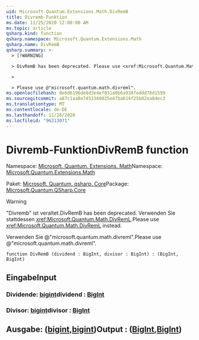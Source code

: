```yaml
---
uid: Microsoft.Quantum.Extensions.Math.DivRemB
title: Divremb-Funktion
ms.date: 11/25/2020 12:00:00 AM
ms.topic: article
qsharp.kind: function
qsharp.namespace: Microsoft.Quantum.Extensions.Math
qsharp.name: DivRemB
qsharp.summary: >-
  > [!WARNING]

  > DivRemB has been deprecated. Please use <xref:Microsoft.Quantum.Math.DivRemL> instead.

  >

  > Please use @"microsoft.quantum.math.divreml".
ms.openlocfilehash: 8e6d6196de8d3e4ef031a0b6a938feddd78d1599
ms.sourcegitcommit: a87c1aa8e7453360025e47ba614f25b02ea84ec3
ms.translationtype: MT
ms.contentlocale: de-DE
ms.lasthandoff: 11/26/2020
ms.locfileid: "96213071"
---
```

# <a name="divremb-function"></a><span data-ttu-id="a1bc2-102">Divremb-Funktion</span><span class="sxs-lookup"><span data-stu-id="a1bc2-102">DivRemB function</span></span>

<span data-ttu-id="a1bc2-103">Namespace: [Microsoft. Quantum. Extensions. Math](xref:Microsoft.Quantum.Extensions.Math)</span><span class="sxs-lookup"><span data-stu-id="a1bc2-103">Namespace: [Microsoft.Quantum.Extensions.Math](xref:Microsoft.Quantum.Extensions.Math)</span></span>

<span data-ttu-id="a1bc2-104">Paket: [Microsoft. Quantum. qsharp. Core](https://nuget.org/packages/Microsoft.Quantum.QSharp.Core)</span><span class="sxs-lookup"><span data-stu-id="a1bc2-104">Package: [Microsoft.Quantum.QSharp.Core](https://nuget.org/packages/Microsoft.Quantum.QSharp.Core)</span></span>


> [!WARNING]
> <span data-ttu-id="a1bc2-105">"Divremb" ist veraltet.</span><span class="sxs-lookup"><span data-stu-id="a1bc2-105">DivRemB has been deprecated.</span></span> <span data-ttu-id="a1bc2-106">Verwenden Sie stattdessen <xref:Microsoft.Quantum.Math.DivRemL>.</span><span class="sxs-lookup"><span data-stu-id="a1bc2-106">Please use <xref:Microsoft.Quantum.Math.DivRemL> instead.</span></span>
>
> <span data-ttu-id="a1bc2-107">Verwenden Sie @"microsoft.quantum.math.divreml".</span><span class="sxs-lookup"><span data-stu-id="a1bc2-107">Please use @"microsoft.quantum.math.divreml".</span></span>



```qsharp
function DivRemB (dividend : BigInt, divisor : BigInt) : (BigInt, BigInt)
```


## <a name="input"></a><span data-ttu-id="a1bc2-108">Eingabe</span><span class="sxs-lookup"><span data-stu-id="a1bc2-108">Input</span></span>

### <a name="dividend--bigint"></a><span data-ttu-id="a1bc2-109">Dividende: [bigint](xref:microsoft.quantum.lang-ref.bigint)</span><span class="sxs-lookup"><span data-stu-id="a1bc2-109">dividend : [BigInt](xref:microsoft.quantum.lang-ref.bigint)</span></span>




### <a name="divisor--bigint"></a><span data-ttu-id="a1bc2-110">Divisor: [bigint](xref:microsoft.quantum.lang-ref.bigint)</span><span class="sxs-lookup"><span data-stu-id="a1bc2-110">divisor : [BigInt](xref:microsoft.quantum.lang-ref.bigint)</span></span>





## <a name="output--bigintbigint"></a><span data-ttu-id="a1bc2-111">Ausgabe: ([bigint](xref:microsoft.quantum.lang-ref.bigint),[bigint](xref:microsoft.quantum.lang-ref.bigint))</span><span class="sxs-lookup"><span data-stu-id="a1bc2-111">Output : ([BigInt](xref:microsoft.quantum.lang-ref.bigint),[BigInt](xref:microsoft.quantum.lang-ref.bigint))</span></span>


